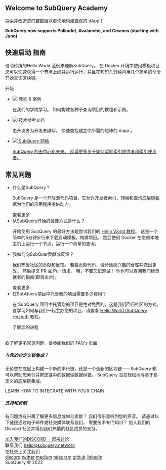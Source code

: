 <link rel="stylesheet" href="/assets/style/welcome.css" as="style" />
<div class="top2Sections">
  <section class="welcomeWords">
    <div class="main">
      <div>
        <h2 class="welcomeTitle">Welcome to SubQuery <span>Academy</span></h2>
        <p>探索并改造您的链数据以更快地构建直观的 dApp！</p>
        <p><strong>SubQuery now supports Polkadot, Avalanche, and Cosmos (starting with Juno)</strong></p>
      </div>
    </div>
  </section>
  <section class="startSection main">
    <div>
      <h2 class="title">快速启动 <span>指南</span></h2>
      <p>借助传统的Hello World 范例来理解SubQuery。 在 Docker 环境中使用模板项目 您可以快速获得一个节点上线并运行运行，并且在短短几分钟内用几个简单的命令开始查询区块链。
      </p>
      <span class="button">
        <router-link :to="{path: '/quickstart/quickstart-polkadot.html'}">
          <span>开始</span>
        </router-link>
      </span>
    </div>
  </section>
</div>
<div class="main">
  <div>
    <ul class="list">
      <li>
        <router-link :to="{path: '/academy/tutorials_examples/introduction.html'}">
          <div>
            <img src="/assets/img/tutorialsIcon.svg" />
            <span>教程 & 案例</span>
            <p>在我们的学院学习。 如何构建各种子查询项目的教程和示例。</p>
          </div>
        </router-link>
      </li>
      <li>
        <router-link :to="{path: '/create/introduction.html'}">
          <div>
            <img src="/assets/img/docsIcon.svg" />
            <span>技术参考文档</span>
            <p>由开发者为开发者编写。 快速查找建立你所需的超棒的 dapp 。</p>
          </div>
        </router-link>
      </li>
      <li>
        <a href="https://static.subquery.network/whitepaper.pdf" target="_blank">
          <div>
            <img src="/assets/img/networkIcon.svg" />
            <span>SubQuery 网络</span>
            <p>SubQuery 的去中心化未来。 阅读更多关于如何奖励索引提供者和索引使用者。 </p>
          </div>
        </a>
      </li>
    </ul>
  </div>
</div>
<section class="faqSection main">
  <div>
    <h2 class="title">常见问题</h2>
    <ul class="faqList">
      <li>
        <div class="title">什么是SubQuery？</div>
        <div class="content">
          <p>SubQuery 是一个开放源代码项目，它允许开发者索引、转换和查询底层链数据为他们的应用程序提供动力。</p>
          <span class="more">
            <router-link :to="{path: '/faqs/faqs.html#what-is-subquery'}">查看更多</router-link>
          </span>
        </div>
      </li>
      <li>
        <div class="title">从SubQuery开始的最佳方式是什么？</div>
        <div class="content">
          <p>开始使用 SubQuery 的最好方法是尝试我们的 <a href="/quickstart/quickstart-polkadot.html">Hello World 教程</a>。 这是一个简单的5分钟步行来下载启动模板，构建项目。 然后使用 Docker 在您的本地主机上运行一个节点，运行一个简单的查询。 </p>
        </div>
      </li>
      <li>
        <div class="title">我如何向SubQuer贡献或反馈？</div>
        <div class="content">
          <p>我们热爱社区的贡献和反馈。 若要贡献代码，请分派感兴趣的仓库并做出更改。 然后提交 PR 或 Pull 请求。 哦，不要忘记测试！ 你也可以查阅我们给贡献者的指南(即将出台)。 </p>
          <span class="more">
            <router-link :to="{path: '/faqs/faqs.html#what-is-the-best-way-to-get-started-with-subquery'}">查看更多</router-link>
          </span>
        </div>
      </li>
      <li>
        <div class="title">在SubQuery项目中托管我的项目需要多少费用？</div>
        <div class="content">
          <p>在 SubQuery 项目中托管您的项目是绝对免费的，这是我们回归社区的方式。 要学习如何与我们一起主办您的项目，请查看 <a href="/quickstart/quickstart-polkadot.html">Hello World (SubQuery Hosted)</a> 教程。</p>
          <span class="more">
            <router-link :to="{path: '/run_publish/publish.html'}">了解您的进程</router-link>
          </span>
        </div>
      </li>
    </ul><br>
    欲了解更多常见问题，请参阅我们的 <router-link :to="{path: '/faqs/faqs.html'}">FAQ's</router-link> 页面    
  </div>
</section>
<section class="main">
  <div>
    <div class="lastIntroduce lastIntroduce_1">
        <h5>与您的自定义链集成？</h5>
        <p>无论您在底层上构建一个新的平行链，还是一个全新的区块链——SubQuery 都可以帮助您索引并帮您链中的数据做数据纠错。 SubQuery 旨在轻松地与基于自定义的底层链集成。</p>
        <span class="more">
          <router-link :to="{path: '/build/manifest/polkadot.html#custom-substrate-chains'}">LEARN HOW TO INTEGRATE WITH YOUR CHAIN</router-link>
        </span>
    </div>
    <div class="lastIntroduce lastIntroduce_2">
        <h5>支持和贡献</h5>
        <p>有问题或有兴趣了解更多信息或如何贡献？ 我们很乐意听到您的声音。 请通过以下链接通过电子邮件或社交媒体联系我们。 需要技术专门知识？ 加入我们的 Discord 社区并得到我们热情的社区成员的支持。 </p>
        <a class="more" target="_blank" href="https://discord.com/invite/subquery">加入我们的DISCORD 一起来讨论</a>
    </div>
    </div>
</section>
<section class="main connectSection">
  <div class="email">
    <span>联系我们</span>
    <a href="mailto:hello@subquery.network">hello@subquery.network</a>
  </div>
  <div>
    <div>在社交上关注我们</div>
    <div class="connectWay">
      <a href="https://discord.com/invite/78zg8aBSMG" target="_blank" class="connectDiscord">discord</a>
      <a href="https://twitter.com/subquerynetwork" target="_blank" class="connectTwitter">twitter</a>
      <a href="https://medium.com/@subquery" target="_blank" class="connectMedium">medium</a>
      <a href="https://t.me/subquerynetwork" target="_blank" class="connectTelegram">telegram</a>
      <a href="https://github.com/OnFinality-io/subql" target="_blank" class="connectGithub">github</a>
      <a href="https://matrix.to/#/#subquery:matrix.org" target="_blank" class="connectMatrix"></a>
      <a href="https://www.linkedin.com/company/subquery" target="_blank" class="connectLinkedin">linkedin</a>
    </div>
  </div>
</section>
</div> </div>
<div class="footer">
  <div class="main"><div>SubQuery © 2022</div></div>
</div>
<script charset="utf-8" src="/assets/js/welcome.js"></script>
